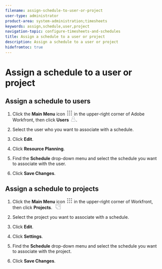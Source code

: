 ```yaml
---
filename: assign-schedule-to-user-or-project
user-type: administrator
product-area: system-administration;timesheets
keywords: assign,schedule,user,project
navigation-topic: configure-timesheets-and-schedules
title: Assign a schedule to a user or project
description: Assign a schedule to a user or project
hidefromtoc: true
---
```


# Assign a schedule to a user or project

<!--
<p data-mc-conditions="QuicksilverOrClassic.Draft mode">(NOTE: This article is drafted and should probably be deleted. Caroline and I spoke about this: this is not an admin function, so it should not be in this section. I have linked the individual articles that speak about how to assign schedules to users and projects in the steps of the article /Content/Administration and Setup/Set up Workfront/Configure Timesheets Schedules/create-schedules.html) </p>
-->

## Assign a schedule to users

1. Click the **Main Menu** icon ![](assets/main-menu-icon.png) in the upper-right corner of Adobe Workfront, then click **Users** ![](assets/users-icon-in-main-menu.png). 

1. Select the user who you want to associate with a schedule.
1. Click **Edit**.
1. Click **Resource Planning**.
1. Find the **Schedule** drop-down menu and select the schedule you want to associate with the user.
1. Click **Save Changes**.

## Assign a schedule to projects

1. Click the **Main Menu** icon ![](assets/main-menu-icon.png) in the upper-right corner of Workfront, then click **Projects**. ![](assets/projects-in-main-menu.png)

1. Select the project you want to associate with a schedule.
1. Click **Edit**.
1. Click **Settings**.
1. Find the **Schedule** drop-down menu and select the schedule you want to associate with the project.
1. Click **Save Changes**.

